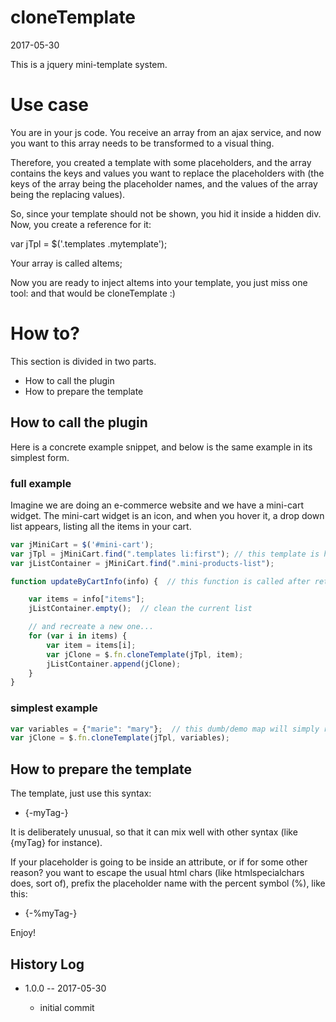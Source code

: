 cloneTemplate
===================
2017-05-30



This is a jquery mini-template system.



Use case
===========
You are in your js code.
You receive an array from an ajax service, and now
you want to this array needs to be transformed to a visual thing.

Therefore, you created a template with some placeholders,
and the array contains the keys and values you want to replace
the placeholders with (the keys of the array being the placeholder names,
and the values of the array being the replacing values).


So, since your template should not be shown, you hid it inside a hidden div.
Now, you create a reference for it:

var jTpl = $('.templates .mytemplate');

Your array is called aItems;

Now you are ready to inject aItems into your template,
you just miss one tool: and that would be cloneTemplate :)



How to?
=============

This section is divided in two parts.

- How to call the plugin
- How to prepare the template




How to call the plugin
--------------------------
Here is a concrete example snippet, and below is the same example in its simplest form.



### full example
Imagine we are doing an e-commerce website and we have a mini-cart widget.
The mini-cart widget is an icon, and when you hover it, a drop down list appears,
listing all the items in your cart.


```js
var jMiniCart = $('#mini-cart');
var jTpl = jMiniCart.find(".templates li:first"); // this template is hidden in my design
var jListContainer = jMiniCart.find(".mini-products-list");

function updateByCartInfo(info) {  // this function is called after retrieving the cart info via ajax

    var items = info["items"];
    jListContainer.empty();  // clean the current list

    // and recreate a new one...
    for (var i in items) {
        var item = items[i];
        var jClone = $.fn.cloneTemplate(jTpl, item);
        jListContainer.append(jClone);
    }
}
```


### simplest example


```js
var variables = {"marie": "mary"};  // this dumb/demo map will simply replace marie by mary
var jClone = $.fn.cloneTemplate(jTpl, variables);
```


How to prepare the template
-------------------------------
The template, just use this syntax:


- {-myTag-}

It is deliberately unusual, so that it can mix well with other syntax (like {myTag} for instance).

If your placeholder is going to be inside an attribute,
or if for some other reason? you want to escape the usual html chars (like htmlspecialchars does, sort of),
prefix the placeholder name with the percent symbol (%), like this:


- {-%myTag-}


Enjoy!







History Log
------------------
    
- 1.0.0 -- 2017-05-30

    - initial commit









